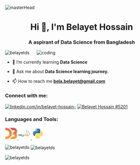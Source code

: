 ![masterHead](https://media.licdn.com/dms/image/C4D12AQF6-4QGS0Gw2Q/article-cover_image-shrink_720_1280/0/1623147132038?e=1677715200&v=beta&t=jMLhmJrkZB595Gv4tesMACmReyOYOFnHSdk-AbPHIks)
<h1 align="center">Hi 👋, I'm Belayet Hossain</h1>
<h3 align="center">A aspirant of Data Science from Bangladesh</h3>
<image align="right" alt="coding" width="400"src="https://camo.githubusercontent.com/c1dcb74cc1c1835b1d716f5051499a2814c683c806b15f04b0eba492863703e9/68747470733a2f2f63646e2e6472696262626c652e636f6d2f75736572732f3733303730332f73637265656e73686f74732f363538313234332f6176656e746f2e676966">

<p align="left"> <img src="https://komarev.com/ghpvc/?username=belayetds&label=Profile%20views&color=0e75b6&style=flat" alt="belayetds" /> </p>

- 🌱 I’m currently learning **Data Science**

- 💬 Ask me about **Data Science learning journey.**

- 📫 How to reach me **bela.belayet@gmail.com**


<h3 align="left">Connect with me:</h3>
<p align="left">
<a href="https://linkedin.com/in/linkedin.com/in/belayet-hossain-" target="blank"><img align="center" src="https://raw.githubusercontent.com/rahuldkjain/github-profile-readme-generator/master/src/images/icons/Social/linked-in-alt.svg" alt="linkedin.com/in/belayet-hossain-" height="30" width="40" /></a>
<a href="https://discord.gg/Belayet Hossain #5201" target="blank"><img align="center" src="https://raw.githubusercontent.com/rahuldkjain/github-profile-readme-generator/master/src/images/icons/Social/discord.svg" alt="Belayet Hossain #5201" height="30" width="40" /></a>
</p>

<h3 align="left">Languages and Tools:</h3>
<p align="left"> <a href="https://d3js.org/" target="_blank" rel="noreferrer"> <img src="https://raw.githubusercontent.com/devicons/devicon/master/icons/d3js/d3js-original.svg" alt="d3js" width="40" height="40"/> </a> <a href="https://www.mysql.com/" target="_blank" rel="noreferrer"> <img src="https://raw.githubusercontent.com/devicons/devicon/master/icons/mysql/mysql-original-wordmark.svg" alt="mysql" width="40" height="40"/> </a> <a href="https://www.python.org" target="_blank" rel="noreferrer"> <img src="https://raw.githubusercontent.com/devicons/devicon/master/icons/python/python-original.svg" alt="python" width="40" height="40"/> </a> </p>

<p><img align="left" src="https://github-readme-stats.vercel.app/api/top-langs?username=belayetds&show_icons=true&locale=en&layout=compact" alt="belayetds" /></p>

<p>&nbsp;<img align="center" src="https://github-readme-stats.vercel.app/api?username=belayetds&show_icons=true&locale=en" alt="belayetds" /></p>

<p><img align="center" src="https://github-readme-streak-stats.herokuapp.com/?user=belayetds&" alt="belayetds" /></p>
